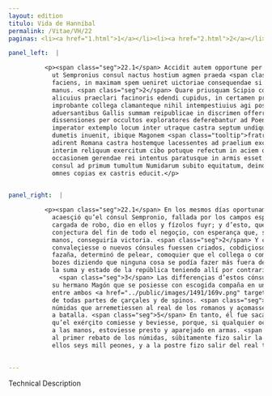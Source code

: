 ```yaml
---
layout: edition
titulo: Vida de Hanníbal
permalink: /Vitae/VH/22
paginas: <li><a href="1.html">1</a></li><li><a href="2.html">2</a></li><li><a href="3.html">3</a></li><li><a href="4.html">4</a></li><li><a href="5.html">5</a></li><li><a href="6.html">6</a></li><li><a href="7.html">7</a></li><li><a href="8.html">8</a></li><li><a href="9.html">9</a></li><li><a href="10.html">10</a></li><li><a href="11.html">11</a></li><li><a href="12.html">12</a></li><li><a href="13.html">13</a></li><li><a href="14.html">14</a></li><li><a href="15.html">15</a></li><li><a href="16.html">16</a></li><li><a href="17.html">17</a></li><li><a href="18.html">18</a></li><li><a href="19.html">19</a></li><li><a href="20.html">20</a></li><li><a href="21.html">21</a></li><li><a href="22.html">22</a></li><li><a href="23.html">23</a></li><li><a href="24.html">24</a></li><li><a href="25.html">25</a></li><li><a href="26.html">26</a></li><li><a href="27.html">27</a></li><li><a href="28.html">28</a></li><li><a href="29.html">29</a></li><li><a href="30.html">30</a></li><li><a href="31.html">31</a></li><li><a href="32.html">32</a></li><li><a href="33.html">33</a></li><li><a href="34.html">34</a></li><li><a href="35.html">35</a></li><li><a href="36.html">36</a></li><li><a href="37.html">37</a></li><li><a href="38.html">38</a></li><li><a href="39.html">39</a></li><li><a href="40.html">40</a></li><li><a href="41.html">41</a></li><li><a href="42.html">42</a></li><li><a href="43.html">43</a></li><li><a href="44.html">44</a></li><li><a href="45.html">45</a></li><li><a href="46.html">46</a></li><li><a href="47.html">47</a></li><li><a href="48.html">48</a></li><li><a href="49.html">49</a></li><li><a href="50.html">50</a></li><li><a href="51.html">51</a></li><li><a href="52.html">52</a></li><li><a href="53.html">53</a></li><li><a href="54.html">54</a></li><li><a href="55.html">55</a></li><li><a href="56.html">56</a></li><li><a href="57.html">57</a></li><li><a href="58.html">58</a></li><li><a href="59.html">59</a></li><li><a href="60.html">60</a></li><li><a href="61.html">61</a></li><li><a href="62.html">62</a></li><li><a href="63.html">63</a></li><li><a href="64.html">64</a></li><li><a href="65.html">65</a></li><li><a href="66.html">66</a></li><li><a href="67.html">67</a></li><li><a href="68.html">68</a></li><li><a href="69.html">69</a></li><li><a href="70.html">70</a></li><li><a href="71.html">71</a></li><li><a href="72.html">72</a></li><li><a href="73.html">73</a></li><li><a href="74.html">74</a></li><li><a href="75.html">75</a></li><li><a href="76.html">76</a></li><li><a href="77.html">77</a></li><li><a href="78.html">78</a></li><li><a href="79.html">79</a></li><li><a href="80.html">80</a></li><li><a href="81.html">81</a></li><li><a href="82.html">82</a></li><li><a href="83.html">83</a></li><li><a href="84.html">84</a></li><li><a href="85.html">85</a></li><li><a href="86.html">86</a></li><li><a href="87.html">87</a></li><li><a href="88.html">88</a></li><li><a href="89.html">89</a></li><li><a href="90.html">90</a></li><li><a href="91.html">91</a></li><li><a href="92.html">92</a></li><li><a href="93.html">93</a></li><li><a href="94.html">94</a></li><li><a href="95.html">95</a></li><li><a href="96.html">96</a></li>

panel_left:  |

          <p><span class="seg">22.1</span> Accidit autem opportune per eos dies,
            ut Sempronius consul nactus hostium agmen praeda <span class="tooltip">graue<span class="tooltiptext">graui <span class="siglas">U</span> </span></span> palatumque per agros inuaderet <span class="tooltip">in fugamque<span class="tooltiptext">infugique <span class="siglas">U</span> </span></span> coniiceret; atque ex ea re prospere gesta de euentu totius rei coniecturam
            faciens, in maximam spem ueniret uictoriae consequendae si iusta acie consereretur
            manus. <span class="seg">2</span> Quare priusquam Scipio conualesceret et noui consules crearentur,
            alicuius praeclari facinoris edendi cupidus, in certamen prodire decreuit. Rem<span class="nota"><sup>21</sup><span class="texto_nota">En U G S r s no hay puntuación fuerte: «decreuit rem improbante».</span></span>
            improbante collega clamanteque nihil intempestiuius agi posse, quam omnibus prope
            aduersantibus Gallis summam reipublicae in discrimen offerre. <span class="seg">3</span> Horum
            dissensiones per occultos exploratores deferebantur ad Poenum. Quibus cognitis callidus
            imperator extemplo locum inter utraque castra septum undique et uestitum uepribus et
            dumetis inuenit, ibique Magonem <span class="tooltip">fratrem<span class="tooltiptext"><span class="om"><i>om. </i>fratrem</span> <span class="siglas">G s</span> </span></span> cum <span class="tooltip">delecta<span class="tooltiptext">dilecta <span class="siglas">G s</span> </span></span> manu consistere iussit. <span class="seg">4</span> Deinde equitibus Numidis negocium dedit, ut
            adirent Romana castra hostemque lacessentes ad praelium excirent. <span class="seg">5 </span>Ipse
            interim reliquum exercitum cibo potuque refectum in aciem deducit, ut in omnem
            occasionem gerendae rei intentus paratusque in armis esset. <span class="seg">6</span> Sempronius
            consul ad primum tumultum Numidarum subito equitatum, deinde sex milia peditum, postremo
            omnes copias ex castris educit.</p>
        

panel_right:  |

          <p><span class="seg">22.1</span> En los mesmos días oportunamente
            acaesçió qu’el cónsul Sempronio, fallada por los campos esparzida gente de los enemigos
            cargada de robo, dio en ellos y fízolos fuyr; y d’esto, que se fizo prósperamente, fizo
            conjectura del fin de todo el negoçio, con esperança que, si en batalla veniessen a las
            manos, conseguiría victoria. <span class="seg">2</span> Y con el tal intento, antes que Scipión
            convaleçiesse o nuevos cónsules fuessen criados, cobdiçioso de obrar alguna muy clara
            fazaña, determinó de pelear, comoquier que el collega o compañero lo tachava y dava
            bozes diziendo que ninguna cosa se podía fazer más fuera de tiempo que poner en peligro
            la suma y estado de la república teniendo allí por contrarios quasi todos los galos.
              <span class="seg">3</span> Las differençias d’estos cónsules por espías se <span class="tooltip">denunciavan<span class="tooltiptext">dennnciavan  </span></span> a <span class="persName">Hanníbal</span>, y, sabidas, luego el cauteloso capitán mandó a
            su hermano Magón que se posiesse con escogida compaña en un logar que él avía fallado
            entre ambos <a href="../public/images/1491/169v.png" target="new"><img class="facs" src="https://alfonsodepalencia.github.io/Vitae/public/images/facs_icon.jpg"/></a>[169v,a] los reales, vestido
            de todas partes de çarçales y de spinos. <span class="seg">4</span> Y dio cargo a los cavalleros
            númidas que arremetiessen al real de los romanos y açomassen al enemigo para le enridar
            a batalla. <span class="seg">5</span> En tanto, él fue sacando su gente y puso la az en orden y fizo
            qu’el exérçito comiesse y beviesse, porque, si qualquier occasión recresçiesse de venir
            a las manos, estoviesse presto y aparejado en armas. <span class="seg">6</span> El cónsul Sempronio,
            al primer rebato de los númidas, súbitamente fizo salir la gente de cavallo y luego tras
            ellos seys mill peones, y a la postre fizo salir del real todas las otras compañas.</p>
        

---
```


Technical Description 